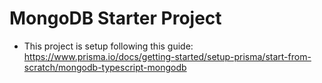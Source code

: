 # MongoDB Starter Project

- This project is setup following this guide: https://www.prisma.io/docs/getting-started/setup-prisma/start-from-scratch/mongodb-typescript-mongodb
